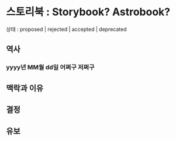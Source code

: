 # 스토리북 : Storybook? Astrobook?

상태 : proposed | rejected | accepted | deprecated

## 역사

### yyyy년 MM월 dd일 어쩌구 저쩌구

## 맥락과 이유

## 결정

## 유보